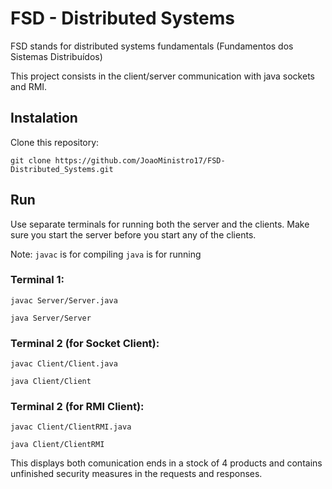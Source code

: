 # FSD - Distributed Systems

FSD stands for distributed systems fundamentals (Fundamentos dos Sistemas Distribuídos)

This project consists in the client/server communication with java sockets and RMI.

## Instalation
Clone this repository:
```
git clone https://github.com/JoaoMinistro17/FSD-Distributed_Systems.git
```
## Run
Use separate terminals for running both the server and the clients. Make sure you start the server before you start any of the clients.

Note: 
```javac``` is for compiling
```java``` is for running
### Terminal 1:
```
javac Server/Server.java
```
```
java Server/Server
```
### Terminal 2 (for Socket Client):
```
javac Client/Client.java
```
```
java Client/Client
```
### Terminal 2 (for RMI Client):
```
javac Client/ClientRMI.java
```
```
java Client/ClientRMI
```
This displays both comunication ends in a stock of 4 products and contains unfinished security measures in the requests and responses.
